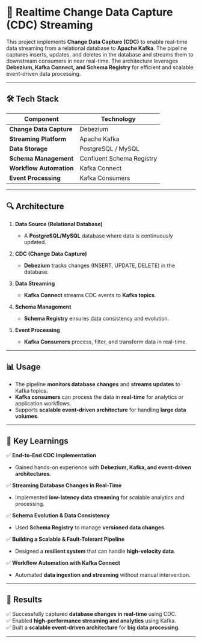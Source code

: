 # 📡 Realtime Change Data Capture (CDC) Streaming

This project implements **Change Data Capture (CDC)** to enable real-time data streaming from a relational database to **Apache Kafka**. The pipeline captures inserts, updates, and deletes in the database and streams them to downstream consumers in near real-time. The architecture leverages **Debezium, Kafka Connect, and Schema Registry** for efficient and scalable event-driven data processing.

---

## 🛠 Tech Stack

| Component            | Technology |
|----------------------|------------|
| **Change Data Capture** | Debezium |
| **Streaming Platform** | Apache Kafka |
| **Data Storage** | PostgreSQL / MySQL |
| **Schema Management** | Confluent Schema Registry |
| **Workflow Automation** | Kafka Connect |
| **Event Processing** | Kafka Consumers |

---

## 🔍 Architecture

1. **Data Source (Relational Database)**
   - A **PostgreSQL/MySQL** database where data is continuously updated.

2. **CDC (Change Data Capture)**
   - **Debezium** tracks changes (INSERT, UPDATE, DELETE) in the database.

3. **Data Streaming**
   - **Kafka Connect** streams CDC events to **Kafka topics**.

4. **Schema Management**
   - **Schema Registry** ensures data consistency and evolution.

5. **Event Processing**
   - **Kafka Consumers** process, filter, and transform data in real-time.

---

## 📊 Usage

- The pipeline **monitors database changes** and **streams updates** to Kafka topics.
- **Kafka consumers** can process the data in **real-time** for analytics or application workflows.
- Supports **scalable event-driven architecture** for handling **large data volumes**.

---

## 🎯 Key Learnings

✅ **End-to-End CDC Implementation**  
   - Gained hands-on experience with **Debezium, Kafka, and event-driven architectures**.

✅ **Streaming Database Changes in Real-Time**  
   - Implemented **low-latency data streaming** for scalable analytics and processing.

✅ **Schema Evolution & Data Consistency**  
   - Used **Schema Registry** to manage **versioned data changes**.

✅ **Building a Scalable & Fault-Tolerant Pipeline**  
   - Designed a **resilient system** that can handle **high-velocity data**.

✅ **Workflow Automation with Kafka Connect**  
   - Automated **data ingestion and streaming** without manual intervention.

---

## 🎯 Results

✅ Successfully captured **database changes in real-time** using CDC.  
✅ Enabled **high-performance streaming and analytics** using Kafka.  
✅ Built a **scalable event-driven architecture** for **big data processing**.  

---


